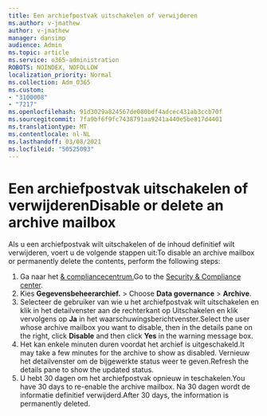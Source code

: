 ```yaml
---
title: Een archiefpostvak uitschakelen of verwijderen
ms.author: v-jmathew
author: v-jmathew
manager: dansimp
audience: Admin
ms.topic: article
ms.service: o365-administration
ROBOTS: NOINDEX, NOFOLLOW
localization_priority: Normal
ms.collection: Adm_O365
ms.custom:
- "3100008"
- "7217"
ms.openlocfilehash: 91d3029a824567de080bdf4adcec431ab3ccb70f
ms.sourcegitcommit: 7fa9bf6f9fc7438791aa9241a440e5be817d4401
ms.translationtype: MT
ms.contentlocale: nl-NL
ms.lasthandoff: 03/08/2021
ms.locfileid: "50525093"
---
```

# <a name="disable-or-delete-an-archive-mailbox"></a><span data-ttu-id="1bac6-102">Een archiefpostvak uitschakelen of verwijderen</span><span class="sxs-lookup"><span data-stu-id="1bac6-102">Disable or delete an archive mailbox</span></span>

<span data-ttu-id="1bac6-103">Als u een archiefpostvak wilt uitschakelen of de inhoud definitief wilt verwijderen, voert u de volgende stappen uit:</span><span class="sxs-lookup"><span data-stu-id="1bac6-103">To disable an archive mailbox or permanently delete the contents, perform the following steps:</span></span>

1. <span data-ttu-id="1bac6-104">Ga naar het [& compliancecentrum.]( https://go.microsoft.com/fwlink/p/?linkid=2077143)</span><span class="sxs-lookup"><span data-stu-id="1bac6-104">Go to the [Security & Compliance center]( https://go.microsoft.com/fwlink/p/?linkid=2077143).</span></span>
2. <span data-ttu-id="1bac6-105">Kies **Gegevensbeheerarchief.**  >  </span><span class="sxs-lookup"><span data-stu-id="1bac6-105">Choose **Data governance** > **Archive**.</span></span>
3. <span data-ttu-id="1bac6-106">Selecteer de gebruiker van wie u het archiefpostvak wilt uitschakelen  en klik in het detailvenster aan de rechterkant op Uitschakelen en klik vervolgens op **Ja** in het waarschuwingsberichtvenster.</span><span class="sxs-lookup"><span data-stu-id="1bac6-106">Select the user whose archive mailbox you want to disable, then in the details pane on the right, click **Disable** and then click **Yes** in the warning message box.</span></span>
4. <span data-ttu-id="1bac6-107">Het kan enkele minuten duren voordat het archief is uitgeschakeld.</span><span class="sxs-lookup"><span data-stu-id="1bac6-107">It may take a few minutes for the archive to show as disabled.</span></span> <span data-ttu-id="1bac6-108">Vernieuw het detailvenster om de bijgewerkte status weer te geven.</span><span class="sxs-lookup"><span data-stu-id="1bac6-108">Refresh the details pane to show the updated status.</span></span>
5. <span data-ttu-id="1bac6-109">U hebt 30 dagen om het archiefpostvak opnieuw in teschakelen.</span><span class="sxs-lookup"><span data-stu-id="1bac6-109">You have 30 days to re-enable the archive mailbox.</span></span> <span data-ttu-id="1bac6-110">Na 30 dagen wordt de informatie definitief verwijderd.</span><span class="sxs-lookup"><span data-stu-id="1bac6-110">After 30 days, the information is permanently deleted.</span></span>
